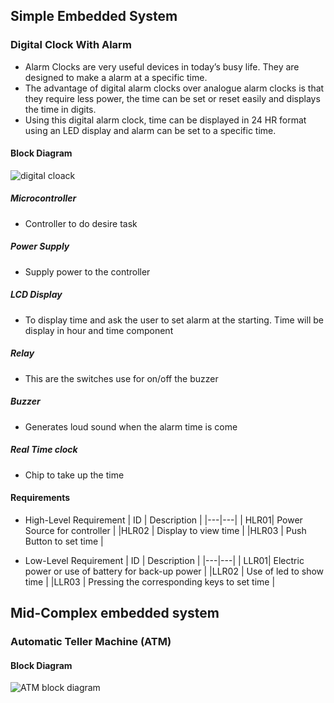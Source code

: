 ## Simple Embedded System
### Digital Clock With Alarm
- Alarm Clocks are very useful devices in today’s busy life. They are designed to make a alarm at a specific time.
- The advantage of digital alarm clocks over analogue alarm clocks is that they require less power, the time can be set or reset easily and displays the time in digits.
- Using this digital alarm clock, time can be displayed in 24 HR format using an LED display and alarm can be set to a specific time.

#### Block Diagram
![digital cloack](https://user-images.githubusercontent.com/98817420/154792410-1653de9a-561b-44a1-9b69-9fa1e3080a65.png)
##### Microcontroller
- Controller to do desire task
##### Power Supply
- Supply power to the controller
##### LCD Display
- To display time and ask the user to set alarm at the starting. Time will be display in hour and time component
##### Relay 
- This are the switches use for on/off the buzzer
##### Buzzer
- Generates loud sound when the alarm time is come
##### Real Time clock
- Chip to take up the time 

#### Requirements
- High-Level Requirement
| ID | Description |
  |---|---|
  | HLR01| Power Source for controller |
  |HLR02 | Display to view time |
  |HLR03 | Push Button to set time |
  
- Low-Level Requirement
| ID | Description |
  |---|---|
  | LLR01| Electric power or use of battery for back-up power |
  |LLR02 | Use of led to show time |
  |LLR03 | Pressing the corresponding keys to set time |

## Mid-Complex embedded system
### Automatic Teller Machine (ATM)
#### Block Diagram
![ATM block diagram](https://user-images.githubusercontent.com/98817420/154805495-2d3709f3-3d5f-4a6b-ad92-97ae4f54d9af.png)
